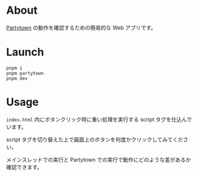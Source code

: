 # About

[Partytown](https://partytown.builder.io/) の動作を確認するための簡易的な Web アプリです。

# Launch

```
pnpm i
pnpm partytown
pnpm dev
```

# Usage

`index.html` 内にボタンクリック時に重い処理を実行する script タグを仕込んでいます。

script タグを切り替えた上で画面上のボタンを何度かクリックしてみてください。

メインスレッドでの実行と Partytown での実行で動作にどのような差があるか確認できます。
